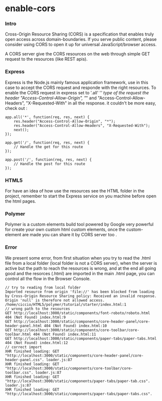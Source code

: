 enable-cors
===========

### Intro 
Cross-Origin Resource Sharing (CORS) is a specification that enables truly open access across domain-boundaries. If you serve public content, please consider using CORS to open it up for universal JavaScript/browser access. 

A CORS server give the CORS resources on the web through simple GET request to the resources (like REST apis). 

### Express
Express is the Node.js mainly famous application framework, use in this case to accept the CORS request and responde with the right 
resources. To enable the CORS request in express set to '.all' '*' type of the request the header "Access-Control-Allow-Origin", "*" 
and  "Access-Control-Allow-Headers", "X-Requested-With" in all the response.  it couldn't be more easy, check out : 
	
	app.all('*', function(req, res, next) {
		res.header("Access-Control-Allow-Origin", "*");
		res.header("Access-Control-Allow-Headers", "X-Requested-With");
		next();
	});

	app.get('/', function(req, res, next) {
		// Handle the get for this route
	});

	app.post('/', function(req, res, next) {
		// Handle the post for this route
	});

### HTML5 
For have an idea of how use the resources see the HTML folder in the project, remember to start the Express service on you machine 
before open the html pages. 

### Polymer 
Polymer is a custom elements build tool powered by Google very powerful for create your own custom html custom elements, once the 
custom-element are made you can share it by CORS server too . 

### Error 
We present some error, from first situation when you try to read the .html file from a local folder (local folder is not a CORS server),
when the server is active but the path to reach the resources is wrong, and at the end all going good and the resorces (.html) are 
imported in the main .html page, you can control all the flow in the Browser Console. 

	// try to reading from local folder 
	Imported resource from origin 'file://' has been blocked from loading by Cross-Origin Resource Sharing policy: Received an invalid response. Origin 'null' is therefore not allowed access. /home/ciccio/HTML5/polymer/tutorial/starter/index.html:1
	// wrong path to the resources 
	GET http://localhost:3000/static/components/font-roboto/roboto.html 404 (Not Found) index.html:9
	GET http://localhost:3000/static/components/core-header-panel/core-header-panel.html 404 (Not Found) index.html:10
	GET http://localhost:3000/static/components/core-toolbar/core-toolbar.html 404 (Not Found) index.html:11
	GET http://localhost:3000/static/components/paper-tabs/paper-tabs.html 404 (Not Found) index.html:12
	// correct import 
	XHR finished loading: GET "http://localhost:3000/static/components/core-header-panel/core-header-panel.css". loader.js:87
	XHR finished loading: GET "http://localhost:3000/static/components/core-toolbar/core-toolbar.css". loader.js:87
	XHR finished loading: GET "http://localhost:3000/static/components/paper-tabs/paper-tab.css". loader.js:87
	XHR finished loading: GET "http://localhost:3000/static/components/paper-tabs/paper-tabs.css". 